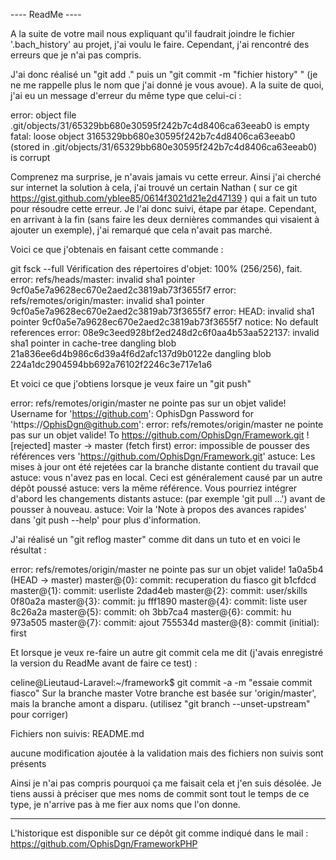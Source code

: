 ---- ReadMe ----

A la suite de votre mail nous expliquant qu'il faudrait joindre le fichier '.bach_history' au projet, j'ai voulu le faire. Cependant, j'ai rencontré des erreurs que je n'ai pas compris.

J'ai donc réalisé un "git add ."  puis un "git commit -m "fichier history" " (je ne me rappelle plus le nom que j'ai donné je vous avoue). A la suite de quoi, j'ai eu un message d'erreur du même type que celui-ci : 

error: object file .git/objects/31/65329bb680e30595f242b7c4d8406ca63eeab0 is empty
fatal: loose object 3165329bb680e30595f242b7c4d8406ca63eeab0 (stored in .git/objects/31/65329bb680e30595f242b7c4d8406ca63eeab0) is corrupt


Comprenez ma surprise, je n'avais jamais vu cette erreur. Ainsi j'ai cherché sur internet la solution à cela, j'ai trouvé un certain Nathan ( sur ce  git https://gist.github.com/yblee85/0614f3021d21e2d47139 ) qui a fait un tuto pour résoudre cette erreur. Je l'ai donc suivi, étape par étape.
Cependant, en arrivant à la fin (sans faire les deux dernières commandes qui visaient à ajouter un exemple), j'ai remarqué que cela n'avait pas marché.

Voici ce que j'obtenais en faisant cette commande :

git fsck --full
Vérification des répertoires d'objet: 100% (256/256), fait.
error: refs/heads/master: invalid sha1 pointer 9cf0a5e7a9628ec670e2aed2c3819ab73f3655f7
error: refs/remotes/origin/master: invalid sha1 pointer 9cf0a5e7a9628ec670e2aed2c3819ab73f3655f7
error: HEAD: invalid sha1 pointer 9cf0a5e7a9628ec670e2aed2c3819ab73f3655f7
notice: No default references
error: 08e9c3eed928bf2ed248d2c6f0aa4b53aa522137: invalid sha1 pointer in cache-tree
dangling blob 21a836ee6d4b986c6d39a4f6d2afc137d9b0122e
dangling blob 224a1dc2904594bb692a76102f2246c3e717e1a6


Et voici ce que j'obtiens lorsque je veux faire un "git push"

error: refs/remotes/origin/master ne pointe pas sur un objet valide!
Username for 'https://github.com': OphisDgn
Password for 'https://OphisDgn@github.com':
error: refs/remotes/origin/master ne pointe pas sur un objet valide!
To https://github.com/OphisDgn/Framework.git
 ! [rejected]        master -> master (fetch first)
error: impossible de pousser des références vers 'https://github.com/OphisDgn/Framework.git'
astuce: Les mises à jour ont été rejetées car la branche distante contient du travail que
astuce: vous n'avez pas en local. Ceci est généralement causé par un autre dépôt poussé
astuce: vers la même référence. Vous pourriez intégrer d'abord les changements distants
astuce: (par exemple 'git pull ...') avant de pousser à nouveau.
astuce: Voir la 'Note à propos des avances rapides' dans 'git push --help' pour plus d'information.


J'ai réalisé un "git reflog master" comme dit dans un tuto et en voici le résultat :

error: refs/remotes/origin/master ne pointe pas sur un objet valide!
1a0a5b4 (HEAD -> master) master@{0}: commit: recuperation du fiasco git
b1cfdcd master@{1}: commit: userliste
2dad4eb master@{2}: commit: user/skills
0f80a2a master@{3}: commit: ju
fff1890 master@{4}: commit: liste user
8c26a2a master@{5}: commit: oh
3bb7ca4 master@{6}: commit: hu
973a505 master@{7}: commit: ajout
755534d master@{8}: commit (initial): first

Et lorsque je veux re-faire un autre git commit cela me dit (j'avais enregistré la version du ReadMe avant de faire ce test) :

celine@Lieutaud-Laravel:~/framework$ git commit -a -m "essaie commit fiasco"
Sur la branche master
Votre branche est basée sur 'origin/master', mais la branche amont a disparu.
  (utilisez "git branch --unset-upstream" pour corriger)

Fichiers non suivis:
        README.md

aucune modification ajoutée à la validation mais des fichiers non suivis sont présents


Ainsi je n'ai pas compris pourquoi ça me faisait cela et j'en suis désolée. 
Je tiens aussi à préciser que mes noms de commit sont tout le temps de ce type, je n'arrive pas à me fier aux noms que l'on donne.

--- 
L'historique est disponible sur ce dépôt git comme indiqué dans le mail : https://github.com/OphisDgn/FrameworkPHP
